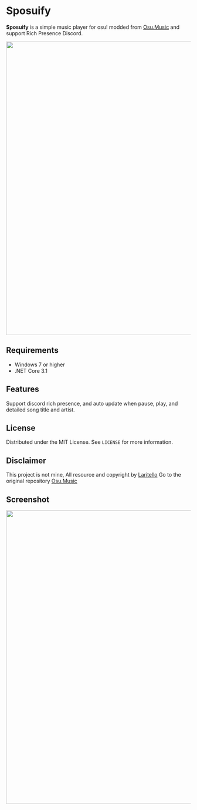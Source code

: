# Sposuify

**Sposuify** is a simple music player for osu! modded from [Osu.Music](https://github.com/Laritello/osu-music) and support Rich Presence Discord.

<p align="center">
  <img width=800 src="https://cdn.discordapp.com/attachments/759722762734141490/1163149241863110738/image.png?ex=653e8625&is=652c1125&hm=cfdf1a247ee1dc6c6e704a869817ff99ae1b77d28c7e8a58dbc3baba0b614651&">
</p>

## Requirements

* Windows 7 or higher
* .NET Core 3.1

## Features

Support discord rich presence, and auto update when pause, play, and detailed song title and artist.

## License

Distributed under the MIT License. See `LICENSE` for more information.

## Disclaimer

This project is not mine, All resource and copyright by [Laritello](https://github.com/Laritello) Go to the original repository [Osu.Music](https://github.com/Laritello/osu-music)

## Screenshot

<p align="center">
  <img width=800 src="https://cdn.discordapp.com/attachments/759722762734141490/1163151227064959066/image.png?ex=653e87fe&is=652c12fe&hm=71751afdc5968d2e45ed73747c64838acc42a820c2515ba8ae4399c7868f980e&">
</p>
